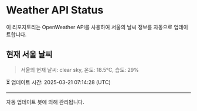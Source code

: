 
# Weather API Status

이 리포지토리는 OpenWeather API를 사용하여 서울의 날씨 정보를 자동으로 업데이트합니다.

## 현재 서울 날씨
> 서울의 현재 날씨: clear sky, 온도: 18.5°C, 습도: 29%

⏳ 업데이트 시간: 2025-03-21 07:14:28 (UTC)

---
자동 업데이트 봇에 의해 관리됩니다.
